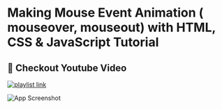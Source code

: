 
# Making Mouse Event Animation ( mouseover, mouseout)  with HTML, CSS & JavaScript Tutorial

## 🔗 Checkout Youtube Video
[![playlist link](https://img.shields.io/badge/YouTube-FF0000?style=for-the-badge&logo=youtube&logoColor=white)](https://youtu.be/7FJGCcm_KJo)


![App Screenshot](https://drive.google.com/uc?export=view&id=1mavQQz5SFjnrW3nGdLhlfrFycXShtmvA)